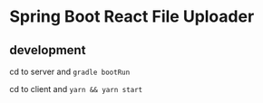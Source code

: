 # Spring Boot React File Uploader

## development
cd to server and
`gradle bootRun`

cd to client and
`yarn && yarn start`

